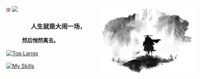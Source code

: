 III
<img src="https://img.shields.io/badge/WoBok-%E5%B7%AB%E4%B8%8D%E5%8F%AF-%23000000?style=for-the-badge&labelColor=%23FFFFFF&color=%23000000
"/>
<img align="right" hight=50% width=50% alt="BG" src="GitHub_Background.png" />
### &emsp;&emsp;&emsp;&emsp;人生就是大闹一场，
**&emsp;&emsp;&emsp;然后悄然离去。**
<br>
<br>
[![Top Langs](https://github-readme-stats.vercel.app/api/top-langs/?username=WoBok&hide_title=true&layout=compact&hide_border=true&bg_color=-0,ffffff,d5d5d5,cdcdcd,d5d5d5,ffffff&hide_icon=true)]()
<br>
<br>
[![My Skills](https://skillicons.dev/icons?i=unity,github,linux,visualstudio,vscode,c,cpp,cs&theme=light)](https://skillicons.dev)

